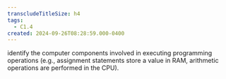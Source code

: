 ```yaml
---
transcludeTitleSize: h4
tags:
  - C1.4
created: 2024-09-26T08:28:59.000-0400
---
```

identify the computer components involved in executing programming operations (e.g., assignment statements store a value in RAM, arithmetic operations are performed in the CPU).